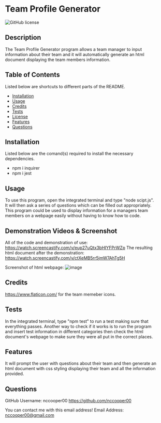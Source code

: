# Team Profile Generator
                
![GitHub license](https://img.shields.io/badge/license-MIT-blue)
                
## Description
                        
The Team Profile Generator program allows a team manager to input information about their team and it will automatically generate an html document displaying the team members information.
                        
## Table of Contents
                        
Listed below are shortcuts to different parts of the README.
- [Installation](#installation)
- [Usage](#usage)
- [Credits](#credits)
- [Tests](#tests)
- [License](#liscense)
- [Features](#features)
- [Questions](#questions)
                        
## Installation
                
Listed below are the comand(s) required to install the necessary dependencies.    
-   npm i inquirer
-   npm i jest
                        
## Usage
                        
To use this program, open the integrated terminal and type "node scipt.js". It will then ask a series of questions which can be filled out appropriately. This program could be used to display information for a managers team members on a webpage easily without having to know how to code.

## Demonstration Videos & Screenshot

All of the code and demonstration of use: https://watch.screencastify.com/v/eup27uQtx3bHIYFPrWZp
The resulting html document after the demonstration: https://watch.screencastify.com/v/ctXeMB5rr5jmW7AhTg5H

Screenshot of html webpage:
![image](https://user-images.githubusercontent.com/92492572/150246222-102e890b-58dd-4a42-9bc1-e2474c28ff95.png)
                        
## Credits
                        
https://www.flaticon.com/ for the team memeber icons.
                        
## Tests 
                        
In the integrated terminal, type "npm test" to run a test making sure that everything passes. Another way to check if it works is to run the program and insert test information in different categories then check the html document's webpage to make sure they were all put in the correct places.
                        
## Features
                        
It will prompt the user with questions about their team and then generate an html document with css styling displaying their team and all the information provided.
                
## Questions
                
GitHub Username: nccooper00
https://github.com/nccooper00
                
You can contact me with this email address!
Email Address: nccooper00@gmail.com
